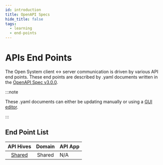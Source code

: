 ```yaml
---
id: introduction
title: OpenAPI Specs
hide_title: false
tags:
  - learning
  - end-points
---
```


# APIs End Points

The Open System client <-> server communication is driven by various API end points. These end points are described by .yaml documents written in the [OpenAPI Spec v3.0.0](https://swagger.io/specification/).

:::note

These .yaml documents can either be updating manually or using a [GUI editor](https://stoplight.io/).

:::

## End Point List

|           API Hives            |     Domain     | API App      |
| :----------------------------: | :------------: | :----------- |
| [Shared](/end-points/shared) | Shared | N/A |
